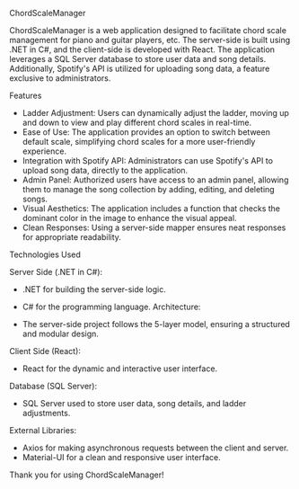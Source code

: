 ChordScaleManager

ChordScaleManager is a web application designed to facilitate chord scale management for piano and guitar players, etc. The server-side is built using .NET in C#, and the client-side is developed with React. The application leverages a SQL Server database to store user data and song details. Additionally, Spotify's API is utilized for uploading song data, a feature exclusive to administrators.

Features

- Ladder Adjustment: Users can dynamically adjust the ladder, moving up and down to view and play different chord scales in real-time.
- Ease of Use: The application provides an option to switch between default scale, simplifying chord scales for a more user-friendly experience.
- Integration with Spotify API: Administrators can use Spotify's API to upload song data, directly to the application.
- Admin Panel: Authorized users have access to an admin panel, allowing them to manage the song collection by adding, editing, and deleting songs.
- Visual Aesthetics: The application includes a function that checks the dominant color in the image to enhance the visual appeal.
- Clean Responses: Using a server-side mapper ensures neat responses for appropriate readability.

Technologies Used

Server Side (.NET in C#):

- .NET for building the server-side logic.
- C# for the programming language.
Architecture:

- The server-side project follows the 5-layer model, ensuring a structured and modular design.

Client Side (React):

- React for the dynamic and interactive user interface.

Database (SQL Server):

- SQL Server used to store user data, song details, and ladder adjustments.

External Libraries:

- Axios for making asynchronous requests between the client and server.
- Material-UI for a clean and responsive user interface.

Thank you for using ChordScaleManager!

